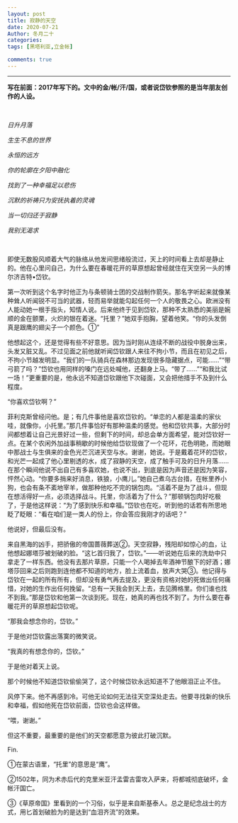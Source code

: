 ```yaml
---
layout: post
title: 寂静的天空
date: 2020-07-21
Author: 冬月二十
categories: 
tags: [黑塔利亚,立金帐]

comments: true
--- 
```


***

**写在前面：2017年写下的。文中的金/帐/汗/国，或者说岱钦参照的是当年朋友创作的人设。**

<br>

*日升月落*

*生生不息的世界*

*永恒的远方*

*你的轮廓在夕阳中融化*

*找到了一种幸福足以悲伤*

*沉默的祈祷只为安抚执着的灵魂*

*当一切归还于寂静*

*我别无渴求*

<br>

  即使无数股风顺着大气的脉络从他发间思绪般流过，天上的时间看上去却是静止的。他在心里问自己，为什么要在春暖花开的草原想起曾经就住在天空另一头的博尔济吉特•岱钦。

  第一次听到这个名字时他正为与条顿骑士团的交战制作箭矢。那名字听起来就像某种耸人听闻锐不可当的武器，轻而易举就能勾起任何一个人的敬畏之心。欧洲没有人能动她一根手指头，知情人说。后来他终于见到岱钦，那种不太熟悉的美丽是婉顺的金在颤栗，火炽的银在着迷。“托里？”她双手抱胸，望着他笑。“你的头发倒真是跟鹰的翅尖子一个颜色。①”

  他想起这个，还是觉得有些不好意思。因为当时刚从连续不断的战役中脱身出来，头发又脏又乱。不过见面之前他就听闻岱钦跟人来往不拘小节，而且在初见之后，不拘小节越发明显。“我们的一队骑兵在森林那边发现很多隐藏据点，可能……”“带弓箭了吗？”岱钦也用同样的嗓门在远处喊他，还翻身上马。“带了……”“和我比试一场！”更重要的是，他永远不知道岱钦跟他下次碰面，又会把他措手不及到什么程度。

  “你喜欢岱钦啊？”

  菲利克斯曾经问他。是；有几件事他是喜欢岱钦的。“单恋的人都是温柔的家伙哇，就像你，小托里。”那几件事恰好有那种温柔的感觉。他和岱钦共事，大部分时间都想着让自己光景好过一些，但剩下的时间，却总会单方面希望，能对岱钦好一点。在某个农闲外加战事稍歇的时候他给岱钦现做了一个花环，花色明艳，而她眼中那战士与生俱来的金色光芒沉进天空与水。谢谢，她说。于是戴着花环的岱钦，和光芒一起成了他心里剔透的水，成了寂静的天空，成了触手可及的日升月落……在那个瞬间他说不出自己有多喜欢她，也说不出，到底是因为声音还是因为笑容，怦然心动。“你要多捎来好消息，铁狼，小鹰儿。”她自己煮乌古台措，在帐里养小狗，也会有条不紊地宰羊，做那种他吃不完的锅包肉。“活着不是为了战斗，但现在想活得好一点，必须选择战斗。托里，你活着为了什么？”那顿锅包肉好吃极了，于是他这样说：“为了感到快乐和幸福。”岱钦也在吃，听到他的话若有所思地眨了眨眼：“看在咱们是一类人的份上，你会答应我刚才的话吧？”

  他说好，但最后没有。

  来自黑海的凶手，把骄傲的帝国蔷薇葬送②。天空寂静，残阳却如惊心的血，让他想起娜塔莎被划破的脸。“这匕首归我了，岱钦。”——听说她在后来的洗劫中只拿走了一样东西。他没有去那片草原，只能一个人喝掉去年酒神节酿下的好酒；娜塔莎回来之后则跑到连他都不知道的地方，脸上流着血，放声大哭③。他记得与岱钦在一起的所有所有，但却没有勇气再去提及，更没有资格对她的死做出任何痛惜，对她的生作出任何挽留。“总有一天我会到天上去，去见腾格里。你们谁也找不到我。”那是岱钦和他第一次谈到死。现在，她真的再也找不到了。为什么要在春暖花开的草原想起岱钦呢。

  “那我会想念你的，岱钦。”

  于是他对岱钦露出落寞的微笑说。

  “我真的有想念你的，岱钦。”

  于是他对着天上说。

  那个时候他不知道岱钦偷偷哭了，这个时候岱钦永远知道不了他眼泪正止不住。

  风停下来。他不再感到冷。可他无论如何无法往天空深处走去。他要寻找新的快乐和幸福，假如他死在岱钦前面，岱钦也会这样做。

  “喂，谢谢。”

  但这不重要，最重要的是他们的天空都愿意为彼此打破沉默。

 

Fin.

 

①在蒙古语里，“托里”的意思是“鹰”。

②1502年，同为术赤后代的克里米亚汗孟雷吉雷攻入萨来，将都城彻底破坏，金帐汗国亡。

③《草原帝国》里看到的一个习俗，似乎是来自斯基泰人。总之是纪念战士的方式，用匕首划破脸为的是达到“血泪齐流”的效果。
